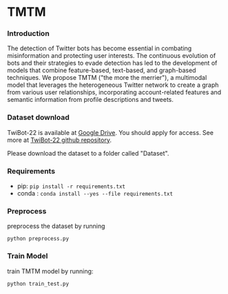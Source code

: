 # TMTM

### Introduction

The detection of Twitter bots has become essential in combating misinformation and protecting user interests. The continuous evolution of bots and their strategies to evade detection has led to the development of models that combine feature-based, text-based, and graph-based techniques. We propose TMTM ("the more the merrier"), a multimodal model that leverages the heterogeneous Twitter network to create a graph from various user relationships, incorporating account-related features and semantic information from profile descriptions and tweets.


### Dataset download

TwiBot-22 is available at [Google Drive](https://drive.google.com/drive/folders/1YwiOUwtl8pCd2GD97Q_WEzwEUtSPoxFs?usp=sharing). You should apply for access. See more at [TwiBot-22 github repository](https://github.com/LuoUndergradXJTU/TwiBot-22).

Please download the dataset to a folder called "Dataset". 

### Requirements

- pip: `pip install -r requirements.txt`
- conda : `conda install --yes --file requirements.txt `

### Preprocess

preprocess the dataset by running

   `python preprocess.py`

### Train Model

train TMTM model by running:

   `python train_test.py`


